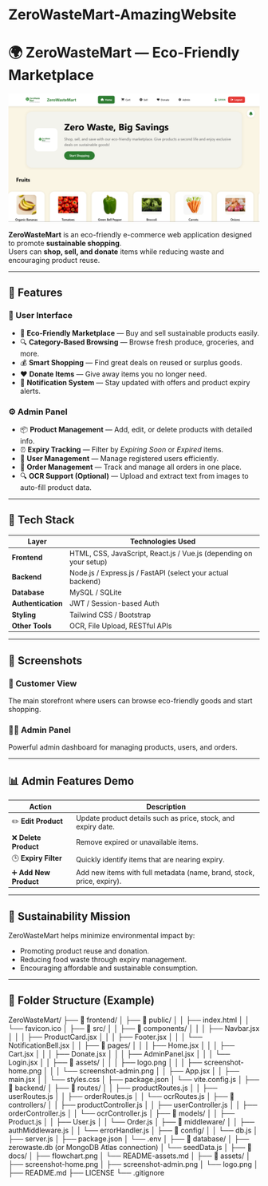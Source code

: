 # ZeroWasteMart-AmazingWebsite

# 🌍 ZeroWasteMart — Eco-Friendly Marketplace

![ZeroWasteMart Banner](website-pic.png)

**ZeroWasteMart** is an eco-friendly e-commerce web application designed to promote **sustainable shopping**.  
Users can **shop, sell, and donate** items while reducing waste and encouraging product reuse.

---
## 🚀 Features

### 🛒 User Interface
- 🌿 **Eco-Friendly Marketplace** — Buy and sell sustainable products easily.  
- 🔍 **Category-Based Browsing** — Browse fresh produce, groceries, and more.  
- 💰 **Smart Shopping** — Find great deals on reused or surplus goods.  
- ❤️ **Donate Items** — Give away items you no longer need.  
- 🔔 **Notification System** — Stay updated with offers and product expiry alerts.  

### ⚙️ Admin Panel
- 📦 **Product Management** — Add, edit, or delete products with detailed info.  
- ⏰ **Expiry Tracking** — Filter by *Expiring Soon* or *Expired* items.  
- 👥 **User Management** — Manage registered users efficiently.  
- 🧾 **Order Management** — Track and manage all orders in one place.  
- 🔍 **OCR Support (Optional)** — Upload and extract text from images to auto-fill product data.  

---

## 🧠 Tech Stack

| Layer | Technologies Used |
|-------|--------------------|
| **Frontend** | HTML, CSS, JavaScript, React.js / Vue.js (depending on your setup) |
| **Backend** | Node.js / Express.js / FastAPI (select your actual backend) |
| **Database** | MySQL / SQLite |
| **Authentication** | JWT / Session-based Auth |
| **Styling** | Tailwind CSS / Bootstrap |
| **Other Tools** | OCR, File Upload, RESTful APIs |

---

## 📸 Screenshots

### 🏬 Customer View
The main storefront where users can browse eco-friendly goods and start shopping.


### 🧑‍💼 Admin Panel
Powerful admin dashboard for managing products, users, and orders.

---

## 📊 Admin Features Demo

| Action | Description |
|--------|--------------|
| ✏️ **Edit Product** | Update product details such as price, stock, and expiry date. |
| ❌ **Delete Product** | Remove expired or unavailable items. |
| 🕒 **Expiry Filter** | Quickly identify items that are nearing expiry. |
| ➕ **Add New Product** | Add new items with full metadata (name, brand, stock, price, expiry). |

---

## 🌱 Sustainability Mission
ZeroWasteMart helps minimize environmental impact by:
- Promoting product reuse and donation.
- Reducing food waste through expiry management.
- Encouraging affordable and sustainable consumption.

---

## 🧩 Folder Structure (Example)

ZeroWasteMart/
├── 📁 frontend/
│   ├── 📁 public/
│   │   ├── index.html
│   │   └── favicon.ico
│   ├── 📁 src/
│   │   ├── 📁 components/
│   │   │   ├── Navbar.jsx
│   │   │   ├── ProductCard.jsx
│   │   │   ├── Footer.jsx
│   │   │   └── NotificationBell.jsx
│   │   ├── 📁 pages/
│   │   │   ├── Home.jsx
│   │   │   ├── Cart.jsx
│   │   │   ├── Donate.jsx
│   │   │   ├── AdminPanel.jsx
│   │   │   └── Login.jsx
│   │   ├── 📁 assets/
│   │   │   ├── logo.png
│   │   │   ├── screenshot-home.png
│   │   │   └── screenshot-admin.png
│   │   ├── App.jsx
│   │   ├── main.jsx
│   │   └── styles.css
│   ├── package.json
│   └── vite.config.js
│
├── 📁 backend/
│   ├── 📁 routes/
│   │   ├── productRoutes.js
│   │   ├── userRoutes.js
│   │   ├── orderRoutes.js
│   │   └── ocrRoutes.js
│   ├── 📁 controllers/
│   │   ├── productController.js
│   │   ├── userController.js
│   │   ├── orderController.js
│   │   └── ocrController.js
│   ├── 📁 models/
│   │   ├── Product.js
│   │   ├── User.js
│   │   └── Order.js
│   ├── 📁 middleware/
│   │   ├── authMiddleware.js
│   │   └── errorHandler.js
│   ├── 📁 config/
│   │   └── db.js
│   ├── server.js
│   ├── package.json
│   └── .env
│
├── 📁 database/
│   ├── zerowaste.db (or MongoDB Atlas connection)
│   └── seedData.js
│
├── 📁 docs/
│   ├── flowchart.png
│   └── README-assets.md
│
├── 📁 assets/
│   ├── screenshot-home.png
│   ├── screenshot-admin.png
│   └── logo.png
│
├── README.md
├── LICENSE
└── .gitignore
